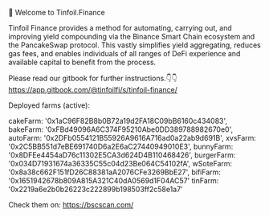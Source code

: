 👋 Welcome to Tinfoil.Finance

Tinfoil Finance provides a method for automating, carrying out, and improving yield compounding via the Binance Smart Chain ecosystem and the PancakeSwap protocol. This vastly simplifies yield aggregating, reduces gas fees, and enables individuals of all ranges of DeFi experience and available capital to benefit from the process.

Please read our gitbook for further instructions.👇👇
https://app.gitbook.com/@tinfoilfi/s/tinfoil-finance/


Deployed farms (active):

cakeFarm: '0x1aC96F82B8b0B72a19d2FA18C09bB6160c434083',
bakeFarm: '0xFBd49096A6C374F95210Abe0DD389788982670e0',
autoFarm: '0x2DFb0554121B55926A9616A716ad0a22ab9d691B',
xvsFarm: '0x2C5BB551d7eBE691740D6a2E6aC27440949010E3',
bunnyFarm: '0x8DFEe4454aD76c11302E5CA3d624D4B110468426',
burgerFarm: '0x034D71931674a36335C55c04d23Be064C54102fA',
wSoteFarm: '0x8a38c662F151fD26C88381aA2076CFe3269BbE27',
bifiFarm: '0x1651942678b809A815A321C40dA0569d1F04AC57'
tinFarm: '0x2219a6e2b0b26223c222899b198503ff2c58e1a7'

Check them on: https://bscscan.com/
